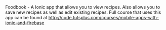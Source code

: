 Foodbook - A Ionic app that allows you to view recipes. Also allows you to save new recipes as well as edit existing recipes. Full course that uses this app can be found at http://code.tutsplus.com/courses/mobile-apps-with-ionic-and-firebase